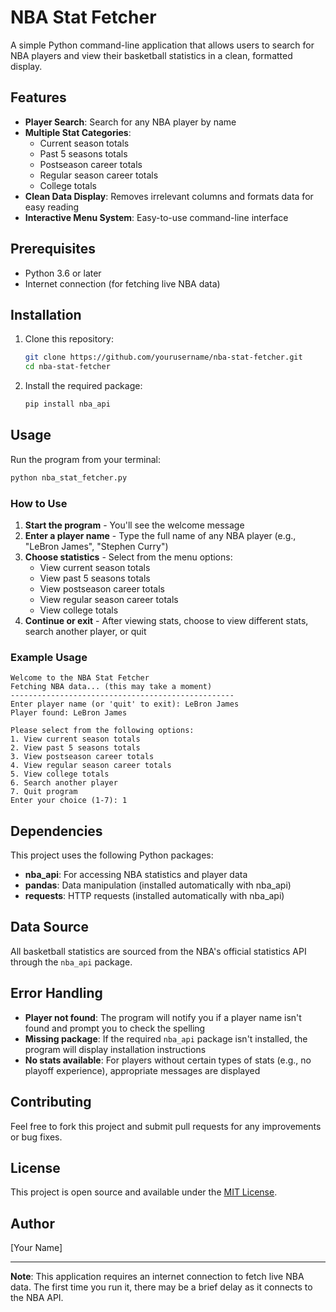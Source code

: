 # NBA Stat Fetcher

A simple Python command-line application that allows users to search for NBA players and view their basketball statistics in a clean, formatted display.

## Features

- **Player Search**: Search for any NBA player by name
- **Multiple Stat Categories**:
  - Current season totals
  - Past 5 seasons totals
  - Postseason career totals
  - Regular season career totals
  - College totals
- **Clean Data Display**: Removes irrelevant columns and formats data for easy reading
- **Interactive Menu System**: Easy-to-use command-line interface

## Prerequisites

- Python 3.6 or later
- Internet connection (for fetching live NBA data)

## Installation

1. Clone this repository:
   ```bash
   git clone https://github.com/yourusername/nba-stat-fetcher.git
   cd nba-stat-fetcher
   ```

2. Install the required package:
   ```bash
   pip install nba_api
   ```

## Usage

Run the program from your terminal:

```bash
python nba_stat_fetcher.py
```

### How to Use

1. **Start the program** - You'll see the welcome message
2. **Enter a player name** - Type the full name of any NBA player (e.g., "LeBron James", "Stephen Curry")
3. **Choose statistics** - Select from the menu options:
   - View current season totals
   - View past 5 seasons totals
   - View postseason career totals
   - View regular season career totals
   - View college totals
4. **Continue or exit** - After viewing stats, choose to view different stats, search another player, or quit

### Example Usage

```
Welcome to the NBA Stat Fetcher
Fetching NBA data... (this may take a moment)
--------------------------------------------------
Enter player name (or 'quit' to exit): LeBron James
Player found: LeBron James

Please select from the following options:
1. View current season totals
2. View past 5 seasons totals
3. View postseason career totals
4. View regular season career totals
5. View college totals
6. Search another player
7. Quit program
Enter your choice (1-7): 1
```

## Dependencies

This project uses the following Python packages:

- **nba_api**: For accessing NBA statistics and player data
- **pandas**: Data manipulation (installed automatically with nba_api)
- **requests**: HTTP requests (installed automatically with nba_api)

## Data Source

All basketball statistics are sourced from the NBA's official statistics API through the `nba_api` package.

## Error Handling

- **Player not found**: The program will notify you if a player name isn't found and prompt you to check the spelling
- **Missing package**: If the required `nba_api` package isn't installed, the program will display installation instructions
- **No stats available**: For players without certain types of stats (e.g., no playoff experience), appropriate messages are displayed

## Contributing

Feel free to fork this project and submit pull requests for any improvements or bug fixes.

## License

This project is open source and available under the [MIT License](LICENSE).

## Author

[Your Name]

---

**Note**: This application requires an internet connection to fetch live NBA data. The first time you run it, there may be a brief delay as it connects to the NBA API.